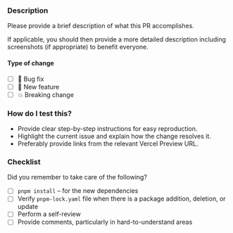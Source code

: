 ### Description

Please provide a brief description of what this PR accomplishes.

If applicable, you should then provide a more detailed description including screenshots (if appropriate) to benefit
everyone.

#### Type of change

- [ ] :bug: Bug fix
- [ ] :rocket: New feature
- [ ] :boom: Breaking change

### How do I test this?

- Provide clear step-by-step instructions for easy reproduction.
- Highlight the current issue and explain how the change resolves it.
- Preferably provide links from the relevant Vercel Preview URL.

### Checklist

Did you remember to take care of the following?

- [ ] `pnpm install` – for the new dependencies
- [ ] Verify `pnpm-lock.yaml` file when there is a package addition, deletion, or update
- [ ] Perform a self-review
- [ ] Provide comments, particularly in hard-to-understand areas
